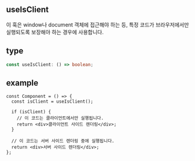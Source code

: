 ## useIsClient

이 훅은 window나 document 객체에 접근해야 하는 등, 특정 코드가 브라우저에서만 실행되도록 보장해야 하는 경우에
사용합니다.

## type

```ts
const useIsClient: () => boolean;
```

## example

```tsx
const Component = () => {
  const isClient = useIsClient();

  if (isClient) {
    // 이 코드는 클라이언트에서만 실행됩니다.
    return <div>클라이언트 사이드 렌더링</div>;
  }

  // 이 코드는 서버 사이드 렌더링 중에 실행됩니다.
  return <div>서버 사이드 렌더링</div>;
};
```
